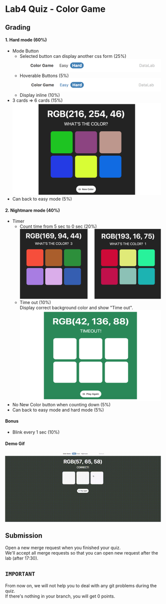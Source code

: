 # Lab4 Quiz - Color Game

## Grading
#### 1. Hard mode <b>(60%)</b>
* Mode Button
    * Selected button can display another css form (25%)
    ![Mode button](img/modeBut.png)
    * Hoverable Buttons (5%) <br/>
    ![Mode button hover](img/modeButHover.png)
    * Display inline (10%)
* 3 cards => 6 cards (15%)
![Mode button hover](img/6cards.png)
* Can back to easy mode (5%)

#### 2. Nightmare mode <b>(40%)</b>
* Timer
    * Count time from 5 sec to 0 sec (20%)
    ![Count time](img/count.png)
    * Time out (10%) <br/>
    Display correct background color and show "Time out".
    ![Time out](img/timeOut.png)
* No New Color button when counting down (5%)
* Can back to easy mode and hard mode (5%)

#### Bonus
* Blink every 1 sec (10%)

#### Demo Gif
![](demo.gif)

## Submission
Open a new merge request when you finished your quiz. <br />
We'll accept all merge requests so that you can open new request after the lab (after 17:30).<br />

## `IMPORTANT`<br />
From now on, we will not help you to deal with any git problems during the quiz.<br />
If there's nothing in your branch, you will get 0 points.

